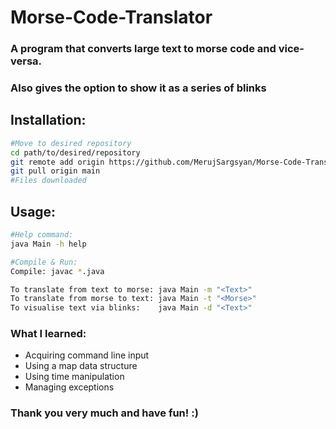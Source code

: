 # Morse-Code-Translator
### A program that converts large text to morse code and vice-versa.
### Also gives the option to show it as a series of blinks

## Installation:

  ```bash
  #Move to desired repository
  cd path/to/desired/repository
  git remote add origin https://github.com/MerujSargsyan/Morse-Code-Translator
  git pull origin main
  #Files downloaded
  ```

## Usage:
 ```bash
 #Help command:
 java Main -h help

 #Compile & Run:
 Compile: javac *.java

 To translate from text to morse: java Main -m "<Text>"
 To translate from morse to text: java Main -t "<Morse>"
 To visualise text via blinks:    java Main -d "<Text>"
 ```
### What I learned:
<ul>
  <li> Acquiring command line input</li>
  <li> Using a map data structure</li>
  <li> Using time manipulation</li>
  <li> Managing exceptions</li>
</ul>

### Thank you very much and have fun! :)
